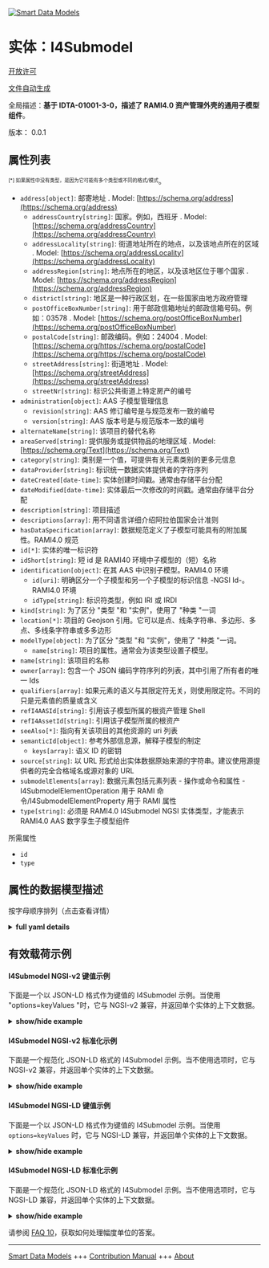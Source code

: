 <!-- 10-Header -->  
[![Smart Data Models](https://smartdatamodels.org/wp-content/uploads/2022/01/SmartDataModels_logo.png "Logo")](https://smartdatamodels.org)  
实体：I4Submodel  
=============<!-- /10-Header -->  
<!-- 15-License -->  
[开放许可](https://github.com/smart-data-models//dataModel.AAS/blob/master/I4Submodel/LICENSE.md)  
[文件自动生成](https://docs.google.com/presentation/d/e/2PACX-1vTs-Ng5dIAwkg91oTTUdt8ua7woBXhPnwavZ0FxgR8BsAI_Ek3C5q97Nd94HS8KhP-r_quD4H0fgyt3/pub?start=false&loop=false&delayms=3000#slide=id.gb715ace035_0_60)  
<!-- /15-License -->  
<!-- 20-Description -->  
全局描述：**基于 IDTA-01001-3-0，描述了 RAMI4.0 资产管理外壳的通用子模型组件**。  
版本： 0.0.1  
<!-- /20-Description -->  
<!-- 30-PropertiesList -->  

## 属性列表  

<sup><sub>[*] 如果属性中没有类型，是因为它可能有多个类型或不同的格式/模式</sub></sup>。  
- `address[object]`: 邮寄地址  . Model: [https://schema.org/address](https://schema.org/address)	- `addressCountry[string]`: 国家。例如，西班牙  . Model: [https://schema.org/addressCountry](https://schema.org/addressCountry)  
	- `addressLocality[string]`: 街道地址所在的地点，以及该地点所在的区域  . Model: [https://schema.org/addressLocality](https://schema.org/addressLocality)  
	- `addressRegion[string]`: 地点所在的地区，以及该地区位于哪个国家  . Model: [https://schema.org/addressRegion](https://schema.org/addressRegion)  
	- `district[string]`: 地区是一种行政区划，在一些国家由地方政府管理    
	- `postOfficeBoxNumber[string]`: 用于邮政信箱地址的邮政信箱号码。例如：03578  . Model: [https://schema.org/postOfficeBoxNumber](https://schema.org/postOfficeBoxNumber)  
	- `postalCode[string]`: 邮政编码。例如：24004  . Model: [https://schema.org/https://schema.org/postalCode](https://schema.org/https://schema.org/postalCode)  
	- `streetAddress[string]`: 街道地址  . Model: [https://schema.org/streetAddress](https://schema.org/streetAddress)  
	- `streetNr[string]`: 标识公共街道上特定房产的编号    
- `administration[object]`: AAS 子模型管理信息  	- `revision[string]`: AAS 修订编号是与规范发布一致的编号    
	- `version[string]`: AAS 版本号是与规范版本一致的编号    
- `alternateName[string]`: 该项目的替代名称  - `areaServed[string]`: 提供服务或提供物品的地理区域  . Model: [https://schema.org/Text](https://schema.org/Text)- `category[string]`: 类别是一个值，可提供有关元素类别的更多元信息  - `dataProvider[string]`: 标识统一数据实体提供者的字符序列  - `dateCreated[date-time]`: 实体创建时间戳。通常由存储平台分配  - `dateModified[date-time]`: 实体最后一次修改的时间戳。通常由存储平台分配  - `description[string]`: 项目描述  - `descriptions[array]`: 用不同语言详细介绍阿拉伯国家会计准则  - `hasDataSpecification[array]`: 数据规范定义了子模型可能具有的附加属性。RAMI4.0 规范  - `id[*]`: 实体的唯一标识符  - `idShort[string]`: 短 id 是 RAMI40 环境中子模型的（短）名称  - `identification[object]`: 在其 AAS 中识别子模型。RAMI4.0 环境  	- `id[uri]`: 明确区分一个子模型和另一个子模型的标识信息 -NGSI Id-。RAMI4.0 环境    
	- `idType[string]`: 标识符类型，例如 IRI 或 IRDI    
- `kind[string]`: 为了区分 "类型 "和 "实例"，使用了 "种类 "一词  - `location[*]`: 项目的 Geojson 引用。它可以是点、线条字符串、多边形、多点、多线条字符串或多多边形  - `modelType[object]`: 为了区分 "类型 "和 "实例"，使用了 "种类 "一词。  	- `name[string]`: 项目的属性。通常会为该类型设置子模型。    
- `name[string]`: 该项目的名称  - `owner[array]`: 包含一个 JSON 编码字符序列的列表，其中引用了所有者的唯一 Ids  - `qualifiers[array]`: 如果元素的语义与其限定符无关，则使用限定符。不同的只是元素值的质量或含义  - `refI4AASId[string]`: 引用该子模型所属的根资产管理 Shell  - `refI4AssetId[string]`: 引用该子模型所属的根资产  - `seeAlso[*]`: 指向有关该项目的其他资源的 uri 列表  - `semanticId[object]`: 参考外部信息源，解释子模型的制定  	- `keys[array]`: 语义 ID 的密钥    
- `source[string]`: 以 URL 形式给出实体数据原始来源的字符串。建议使用源提供者的完全合格域名或源对象的 URL  - `submodelElements[array]`: 数据元素包括元素列表 - 操作或命令和属性 - I4SubmodelElementOperation 用于 RAMI 命令/I4SubmodelElementProperty 用于 RAMI 属性  - `type[string]`: 必须是 RAMI4.0 I4Submodel NGSI 实体类型，才能表示 RAMI4.0 AAS 数字孪生子模型组件  <!-- /30-PropertiesList -->  
<!-- 35-RequiredProperties -->  
所需属性  
- `id`  - `type`  <!-- /35-RequiredProperties -->  
<!-- 40-NotesYaml -->  
<!-- /40-NotesYaml -->  
<!-- 50-DataModelHeader -->  
## 属性的数据模型描述  
按字母顺序排列（点击查看详情）  
<!-- /50-DataModelHeader -->  
<!-- 60-ModelYaml -->  
<details><summary><strong>full yaml details</strong></summary>    
```yaml  
I4Submodel:    
  description: 'Based on IDTA-01001-3-0, describes a generic submodel component of the RAMI4.0 Asset Administration Shell'    
  properties:    
    address:    
      description: The mailing address    
      properties:    
        addressCountry:    
          description: 'The country. For example, Spain'    
          type: string    
          x-ngsi:    
            model: https://schema.org/addressCountry    
            type: Property    
        addressLocality:    
          description: 'The locality in which the street address is, and which is in the region'    
          type: string    
          x-ngsi:    
            model: https://schema.org/addressLocality    
            type: Property    
        addressRegion:    
          description: 'The region in which the locality is, and which is in the country'    
          type: string    
          x-ngsi:    
            model: https://schema.org/addressRegion    
            type: Property    
        district:    
          description: 'A district is a type of administrative division that, in some countries, is managed by the local government'    
          type: string    
          x-ngsi:    
            type: Property    
        postOfficeBoxNumber:    
          description: 'The post office box number for PO box addresses. For example, 03578'    
          type: string    
          x-ngsi:    
            model: https://schema.org/postOfficeBoxNumber    
            type: Property    
        postalCode:    
          description: 'The postal code. For example, 24004'    
          type: string    
          x-ngsi:    
            model: https://schema.org/https://schema.org/postalCode    
            type: Property    
        streetAddress:    
          description: The street address    
          type: string    
          x-ngsi:    
            model: https://schema.org/streetAddress    
            type: Property    
        streetNr:    
          description: Number identifying a specific property on a public street    
          type: string    
          x-ngsi:    
            type: Property    
      type: object    
      x-ngsi:    
        model: https://schema.org/address    
        type: Property    
    administration:    
      description: AAS Submodel administration information    
      properties:    
        revision:    
          description: AAS Revision number is the number in line with release of specification    
          type: string    
          x-ngsi:    
            type: Property    
        version:    
          description: AAS Version number is the number in line with release of specification    
          type: string    
          x-ngsi:    
            type: Property    
      type: object    
      x-ngsi:    
        type: Property    
    alternateName:    
      description: An alternative name for this item    
      type: string    
      x-ngsi:    
        type: Property    
    areaServed:    
      description: The geographic area where a service or offered item is provided    
      type: string    
      x-ngsi:    
        model: https://schema.org/Text    
        type: Property    
    category:    
      description: The category is a value that gives further meta information w.r.t. to the class of the element    
      type: string    
      x-ngsi:    
        type: Property    
    dataProvider:    
      description: A sequence of characters identifying the provider of the harmonised data entity    
      type: string    
      x-ngsi:    
        type: Property    
    dateCreated:    
      description: Entity creation timestamp. This will usually be allocated by the storage platform    
      format: date-time    
      type: string    
      x-ngsi:    
        type: Property    
    dateModified:    
      description: Timestamp of the last modification of the entity. This will usually be allocated by the storage platform    
      format: date-time    
      type: string    
      x-ngsi:    
        type: Property    
    description:    
      description: A description of this item    
      type: string    
      x-ngsi:    
        type: Property    
    descriptions:    
      description: For adding detailed knowledge about the AAS in different languages    
      items:    
        properties:    
          language:    
            description: Substring identifying the language. Acronym according to ISO 639-1    
            type: string    
            x-ngsi:    
              type: Property    
          text:    
            description: The Description text is filled here    
            type: string    
            x-ngsi:    
              type: Property    
        type: object    
      type: array    
      x-ngsi:    
        type: Property    
    hasDataSpecification:    
      description: Data specification defines the additional attributes a Submodel may have. RAMI4.0 specification    
      items:    
        properties:    
          type:    
            description: 'Link, url or description of the specified data'    
            type: string    
            x-ngsi:    
              type: Property    
        type: object    
      type: array    
      x-ngsi:    
        type: Property    
    id:    
      anyOf:    
        - description: Identifier format of any NGSI entity    
          maxLength: 256    
          minLength: 1    
          pattern: ^[\w\-\.\{\}\$\+\*\[\]`|~^@!,:\\]+$    
          type: string    
          x-ngsi:    
            type: Property    
        - description: Identifier format of any NGSI entity    
          format: uri    
          type: string    
          x-ngsi:    
            type: Property    
      description: Unique identifier of the entity    
      x-ngsi:    
        type: Property    
    idShort:    
      description: short id is the (short) name of the Submodel within RAMI40 environment    
      type: string    
      x-ngsi:    
        type: Property    
    identification:    
      description: Identification of the Submodel within its AAS. RAMI4.0 environment    
      properties:    
        id:    
          description: 'Identity information that unambiguously distinguishes one Submodel from another one -NGSI Id-. RAMI4.0 environment '    
          format: uri    
          type: string    
          x-ngsi:    
            type: Property    
        idType:    
          description: 'Type of the Identifier, eg.IRI or IRDI'    
          type: string    
          x-ngsi:    
            type: Property    
      type: object    
      x-ngsi:    
        type: Property    
    kind:    
      description: 'For the distinction of ''type'' and ''instance'', the term ''kind'' is used'    
      type: string    
      x-ngsi:    
        type: Property    
    location:    
      description: 'Geojson reference to the item. It can be Point, LineString, Polygon, MultiPoint, MultiLineString or MultiPolygon'    
      oneOf:    
        - description: Geojson reference to the item. Point    
          properties:    
            bbox:    
              items:    
                type: number    
              minItems: 4    
              type: array    
            coordinates:    
              items:    
                type: number    
              minItems: 2    
              type: array    
            type:    
              enum:    
                - Point    
              type: string    
          required:    
            - type    
            - coordinates    
          title: GeoJSON Point    
          type: object    
          x-ngsi:    
            type: GeoProperty    
        - description: Geojson reference to the item. LineString    
          properties:    
            bbox:    
              items:    
                type: number    
              minItems: 4    
              type: array    
            coordinates:    
              items:    
                items:    
                  type: number    
                minItems: 2    
                type: array    
              minItems: 2    
              type: array    
            type:    
              enum:    
                - LineString    
              type: string    
          required:    
            - type    
            - coordinates    
          title: GeoJSON LineString    
          type: object    
          x-ngsi:    
            type: GeoProperty    
        - description: Geojson reference to the item. Polygon    
          properties:    
            bbox:    
              items:    
                type: number    
              minItems: 4    
              type: array    
            coordinates:    
              items:    
                items:    
                  items:    
                    type: number    
                  minItems: 2    
                  type: array    
                minItems: 4    
                type: array    
              type: array    
            type:    
              enum:    
                - Polygon    
              type: string    
          required:    
            - type    
            - coordinates    
          title: GeoJSON Polygon    
          type: object    
          x-ngsi:    
            type: GeoProperty    
        - description: Geojson reference to the item. MultiPoint    
          properties:    
            bbox:    
              items:    
                type: number    
              minItems: 4    
              type: array    
            coordinates:    
              items:    
                items:    
                  type: number    
                minItems: 2    
                type: array    
              type: array    
            type:    
              enum:    
                - MultiPoint    
              type: string    
          required:    
            - type    
            - coordinates    
          title: GeoJSON MultiPoint    
          type: object    
          x-ngsi:    
            type: GeoProperty    
        - description: Geojson reference to the item. MultiLineString    
          properties:    
            bbox:    
              items:    
                type: number    
              minItems: 4    
              type: array    
            coordinates:    
              items:    
                items:    
                  items:    
                    type: number    
                  minItems: 2    
                  type: array    
                minItems: 2    
                type: array    
              type: array    
            type:    
              enum:    
                - MultiLineString    
              type: string    
          required:    
            - type    
            - coordinates    
          title: GeoJSON MultiLineString    
          type: object    
          x-ngsi:    
            type: GeoProperty    
        - description: Geojson reference to the item. MultiLineString    
          properties:    
            bbox:    
              items:    
                type: number    
              minItems: 4    
              type: array    
            coordinates:    
              items:    
                items:    
                  items:    
                    items:    
                      type: number    
                    minItems: 2    
                    type: array    
                  minItems: 4    
                  type: array    
                type: array    
              type: array    
            type:    
              enum:    
                - MultiPolygon    
              type: string    
          required:    
            - type    
            - coordinates    
          title: GeoJSON MultiPolygon    
          type: object    
          x-ngsi:    
            type: GeoProperty    
      x-ngsi:    
        type: GeoProperty    
    modelType:    
      description: 'For the distinction of ''type'' and ''instance'', the term ''kind'' is used.'    
      properties:    
        name:    
          description: Property of the item. Usually Submodel is set for this type.    
          type: string    
          x-ngsi:    
            type: Property    
      type: object    
      x-ngsi:    
        type: Property    
    name:    
      description: The name of this item    
      type: string    
      x-ngsi:    
        type: Property    
    owner:    
      description: A List containing a JSON encoded sequence of characters referencing the unique Ids of the owner(s)    
      items:    
        anyOf:    
          - description: Identifier format of any NGSI entity    
            maxLength: 256    
            minLength: 1    
            pattern: ^[\w\-\.\{\}\$\+\*\[\]`|~^@!,:\\]+$    
            type: string    
            x-ngsi:    
              type: Property    
          - description: Identifier format of any NGSI entity    
            format: uri    
            type: string    
            x-ngsi:    
              type: Property    
        description: Unique identifier of the entity    
        x-ngsi:    
          type: Property    
      type: array    
      x-ngsi:    
        type: Property    
    qualifiers:    
      description: Qualifiers are used if the semantics of the element is the same independent of its qualifiers. It is only the quality or the meaning of the value for the element that differs    
      items:    
        properties:    
          type:    
            description: 'Link, url or description of the qualifier'    
            type: string    
            x-ngsi:    
              type: Property    
        type: object    
      type: array    
      x-ngsi:    
        type: Property    
    refI4AASId:    
      description: References the root Asset Administration Shell which this Submodel belongs to    
      type: string    
      x-ngsi:    
        type: Relationship    
    refI4AssetId:    
      description: References the root Asset which this Submodel belongs to    
      type: string    
      x-ngsi:    
        type: Relationship    
    seeAlso:    
      description: list of uri pointing to additional resources about the item    
      oneOf:    
        - items:    
            format: uri    
            type: string    
          minItems: 1    
          type: array    
        - format: uri    
          type: string    
      x-ngsi:    
        type: Property    
    semanticId:    
      description: 'It refer to an external information source, which explains the formulation of the submodel'    
      properties:    
        keys:    
          description: Keys for the Semantic ID    
          items:    
            description: Every Semantic ID element    
            type: string    
            x-ngsi:    
              type: Property    
          type: array    
          x-ngsi:    
            type: Property    
      type: object    
      x-ngsi:    
        type: Property    
    source:    
      description: 'A sequence of characters giving the original source of the entity data as a URL. Recommended to be the fully qualified domain name of the source provider, or the URL to the source object'    
      type: string    
      x-ngsi:    
        type: Property    
    submodelElements:    
      description: Data element which includes the list of Elements -Operations or Commands AND Properties- I4SubmodelElementOperation for RAMI commands / I4SubmodelElementProperty for RAMI Properties    
      items:    
        description: Link to the RAMI40 element -I4SubmodelElementOperation or I4SubmodelElementProperty- that maps the Command/Property of the RAMI Submodel    
        properties:    
          category:    
            description: The category is a value that gives further meta information w.r.t. to the class of the element    
            type: string    
            x-ngsi:    
              type: Property    
          idShort:    
            description: short id is the (short) name of the Submodel within RAMI40 environment    
            type: string    
            x-ngsi:    
              type: Property    
          modelType:    
            properties:    
              name:    
                description: Property of the item. Name of the model type    
                type: string    
                x-ngsi:    
                  type: Property    
            type: object    
          refI4SubmodelElement:    
            description: Link to the NGSI entity -I4SubmodelElementOperation or I4SubmodelElementProperty- that maps the Command/Property of the Submodel    
            type: string    
            x-ngsi:    
              type: Property    
        type: object    
        x-ngsi:    
          type: Property    
      type: array    
      x-ngsi:    
        type: Property    
    type:    
      description: It has to be RAMI4.0 I4Submodel NGSI Entity type to represent a RAMI4.0 AAS Digital Twin Submodel component    
      enum:    
        - I4Submodel    
      type: string    
      x-ngsi:    
        type: Property    
  required:    
    - id    
    - type    
  type: object    
  x-derived-from: https://industrialdigitaltwin.org/en/wp-content/uploads/sites/2/2023/04/IDTA-01001-3-0_SpecificationAssetAdministrationShell_Part1_Metamodel.pdf    
  x-disclaimer: 'Redistribution and use in source and binary forms, with or without modification, are permitted  provided that the license conditions are met. Copyleft (c) 2024 Contributors to Smart Data Models Program'    
  x-license-url: https://github.com/smart-data-models/dataModel.AAS/blob/master/I4Submodel/LICENSE.md    
  x-model-schema: https://smart-data-models.github.io/dataModel.AAS/I4Submodel/schema.json    
  x-model-tags: Corosect    
  x-version: 0.0.1    
```  
</details>    
<!-- /60-ModelYaml -->  
<!-- 70-MiddleNotes -->  
<!-- /70-MiddleNotes -->  
<!-- 80-Examples -->  
## 有效载荷示例  
#### I4Submodel NGSI-v2 键值示例  
下面是一个以 JSON-LD 格式作为键值的 I4Submodel 示例。当使用 "options=keyValues "时，它与 NGSI-v2 兼容，并返回单个实体的上下文数据。  
<details><summary><strong>show/hide example</strong></summary>    
```json  
{  
  "id": "urn:ngsi-v2:RAMI40:I4Submodel:TechnicalData:AASMRobotVI",  
  "type": "I4Submodel",  
  "administration": {  
    "version": "1.0",  
    "revision": ""  
  },  
  "category": "CONSTANT",  
  "descriptions": [  
    {  
      "language": "en",  
      "text": "Contains technical data related to ICrate"  
    }  
  ],  
  "hasDataSpecification": [],  
  "idShort": "TechnicalData",  
  "identification": {  
    "idType": "IRI",  
    "id": "urn:ngsi-v2:RAMI40:I4Submodel:TechnicalData:AASMRobotVI"  
  },  
  "kind": "Instance",  
  "modelType": {  
    "name": "Submodel"  
  },  
  "qualifiers": [],  
  "refI4AASId": "urn:ngsi-v2:RAMI40:I4AAS:MRobotVI:AASMRobotVI",  
  "refI4AssetId": "urn:ngsi-v2:RAMI40:I4Asset:MRobotVI:AASMRobotVI",  
  "semanticId": {  
    "keys": []  
  },  
  "submodelElements": [  
    {  
      "refI4SubmodelElement": "urn:ngsi-v2:RAMI40:I4SubmodelElementProperty:TechnicalData:MRobotTaskConfigured:AASMRobotVI",  
      "idShort": "MRobotTaskConfigured",  
      "category": "PARAMETER",  
      "modelType": {  
        "name": "Property"  
      }  
    },  
    {  
      "refI4SubmodelElement": "urn:ngsi-v2:RAMI40:I4SubmodelElementProperty:TechnicalData:MRobotMovementStatusConfigured:AASMRobotVI",  
      "idShort": "MRobotMovementStatusConfigured",  
      "category": "PARAMETER",  
      "modelType": {  
        "name": "Property"  
      }  
    },  
    {  
      "refI4SubmodelElement": "urn:ngsi-v2:RAMI40:I4SubmodelElementProperty:TechnicalData:StatusConfigured:AASMRobotVI",  
      "idShort": "StatusConfigured",  
      "category": "PARAMETER",  
      "modelType": {  
        "name": "Property"  
      }  
    },  
    {  
      "refI4SubmodelElement": "urn:ngsi-v2:RAMI40:I4SubmodelElementProperty:TechnicalData:TaskStatusConfigured:AASMRobotVI",  
      "idShort": "TaskStatusConfigured",  
      "category": "PARAMETER",  
      "modelType": {  
        "name": "Property"  
      }  
    },  
    {  
      "refI4SubmodelElement": "urn:ngsi-v2:RAMI40:I4SubmodelElementProperty:TechnicalData:VIConfiguredInspectionType:AASMRobotVI",  
      "idShort": "VIConfiguredInspectionType",  
      "category": "PARAMETER",  
      "modelType": {  
        "name": "Property"  
      }  
    },  
    {  
      "refI4SubmodelElement": "urn:ngsi-v2:RAMI40:I4SubmodelElementProperty:TechnicalData:VIConfiguredFarmType:AASMRobotVI",  
      "idShort": "VIConfiguredFarmType",  
      "category": "PARAMETER",  
      "modelType": {  
        "name": "Property"  
      }  
    },  
    {  
      "refI4SubmodelElement": "urn:ngsi-v2:RAMI40:I4SubmodelElementProperty:TechnicalData:VIConfiguredDOL:AASMRobotVI",  
      "idShort": "VIConfiguredDOL",  
      "category": "PARAMETER",  
      "modelType": {  
        "name": "Property"  
      }  
    }  
  ]  
}  
```  
</details>  
#### I4Submodel NGSI-v2 标准化示例  
下面是一个规范化 JSON-LD 格式的 I4Submodel 示例。当不使用选项时，它与 NGSI-v2 兼容，并返回单个实体的上下文数据。  
<details><summary><strong>show/hide example</strong></summary>    
```json  
{  
  "id": "urn:ngsi-v2:RAMI40:I4Submodel:TechnicalData:AASMRobotVI",  
  "type": "I4Submodel",  
  "administration": {  
    "type": "StructuredValue",  
    "value": {  
      "version": "1.0",  
      "revision": ""  
    }  
  },  
  "category": {  
    "type": "Text",  
    "value": "CONSTANT"  
  },  
  "descriptions": {  
    "type": "StructuredValue",  
    "value": [  
      {  
        "language": "en",  
        "text": "Contains technical data related to ICrate"  
      }  
    ]  
  },  
  "hasDataSpecification": {  
    "type": "StructuredValue",  
    "value": []  
  },  
  "idShort": {  
    "type": "Text",  
    "value": "TechnicalData"  
  },  
  "identification": {  
    "type": "StructuredValue",  
    "value": {  
      "idType": "IRI",  
      "id": "urn:ngsi-v2:RAMI40:I4Submodel:TechnicalData:AASMRobotVI"  
    }  
  },  
  "kind": {  
    "type": "Text",  
    "value": "Instance"  
  },  
  "modelType": {  
    "type": "StructuredValue",  
    "value": {  
      "name": "Submodel"  
    }  
  },  
  "qualifiers": {  
    "type": "StructuredValue",  
    "value": []  
  },  
  "refI4AASId": {  
    "type": "Text",  
    "value": "urn:ngsi-v2:RAMI40:I4AAS:MRobotVI:AASMRobotVI"  
  },  
  "refI4AssetId": {  
    "type": "Text",  
    "value": "urn:ngsi-v2:RAMI40:I4Asset:MRobotVI:AASMRobotVI"  
  },  
  "semanticId": {  
    "type": "StructuredValue",  
    "value": {  
      "keys": []  
    }  
  },  
  "submodelElements": {  
    "type": "StructuredValue",  
    "value": [  
      {  
        "refI4SubmodelElement": "urn:ngsi-v2:RAMI40:I4SubmodelElementProperty:TechnicalData:MRobotTaskConfigured:AASMRobotVI",  
        "idShort": "MRobotTaskConfigured",  
        "category": "PARAMETER",  
        "modelType": {  
          "name": "Property"  
        }  
      },  
      {  
        "refI4SubmodelElement": "urn:ngsi-v2:RAMI40:I4SubmodelElementProperty:TechnicalData:MRobotMovementStatusConfigured:AASMRobotVI",  
        "idShort": "MRobotMovementStatusConfigured",  
        "category": "PARAMETER",  
        "modelType": {  
          "name": "Property"  
        }  
      },  
      {  
        "refI4SubmodelElement": "urn:ngsi-v2:RAMI40:I4SubmodelElementProperty:TechnicalData:StatusConfigured:AASMRobotVI",  
        "idShort": "StatusConfigured",  
        "category": "PARAMETER",  
        "modelType": {  
          "name": "Property"  
        }  
      },  
      {  
        "refI4SubmodelElement": "urn:ngsi-v2:RAMI40:I4SubmodelElementProperty:TechnicalData:TaskStatusConfigured:AASMRobotVI",  
        "idShort": "TaskStatusConfigured",  
        "category": "PARAMETER",  
        "modelType": {  
          "name": "Property"  
        }  
      },  
      {  
        "refI4SubmodelElement": "urn:ngsi-v2:RAMI40:I4SubmodelElementProperty:TechnicalData:VIConfiguredInspectionType:AASMRobotVI",  
        "idShort": "VIConfiguredInspectionType",  
        "category": "PARAMETER",  
        "modelType": {  
          "name": "Property"  
        }  
      },  
      {  
        "refI4SubmodelElement": "urn:ngsi-v2:RAMI40:I4SubmodelElementProperty:TechnicalData:VIConfiguredFarmType:AASMRobotVI",  
        "idShort": "VIConfiguredFarmType",  
        "category": "PARAMETER",  
        "modelType": {  
          "name": "Property"  
        }  
      },  
      {  
        "refI4SubmodelElement": "urn:ngsi-v2:RAMI40:I4SubmodelElementProperty:TechnicalData:VIConfiguredDOL:AASMRobotVI",  
        "idShort": "VIConfiguredDOL",  
        "category": "PARAMETER",  
        "modelType": {  
          "name": "Property"  
        }  
      }  
    ]  
  }  
}  
```  
</details>  
#### I4Submodel NGSI-LD 键值示例  
下面是一个以 JSON-LD 格式作为键值的 I4Submodel 示例。当使用 `options=keyValues` 时，它与 NGSI-LD 兼容，并返回单个实体的上下文数据。  
<details><summary><strong>show/hide example</strong></summary>    
```json  
{  
  "id": "urn:ngsi-v2:RAMI40:I4Submodel:TechnicalData:AASMRobotVI",  
  "type": "I4Submodel",  
  "administration": {  
    "version": "1.0",  
    "revision": ""  
  },  
  "category": "CONSTANT",  
  "descriptions": [  
    {  
      "language": "en",  
      "text": "Contains technical data related to ICrate"  
    }  
  ],  
  "hasDataSpecification": [],  
  "idShort": "TechnicalData",  
  "identification": {  
    "idType": "IRI",  
    "id": "urn:ngsi-v2:RAMI40:I4Submodel:TechnicalData:AASMRobotVI"  
  },  
  "kind": "Instance",  
  "modelType": {  
    "name": "Submodel"  
  },  
  "qualifiers": [],  
  "refI4AASId": "urn:ngsi-v2:RAMI40:I4AAS:MRobotVI:AASMRobotVI",  
  "refI4AssetId": "urn:ngsi-v2:RAMI40:I4Asset:MRobotVI:AASMRobotVI",  
  "semanticId": {  
    "keys": []  
  },  
  "submodelElements": [  
    {  
      "refI4SubmodelElement": "urn:ngsi-v2:RAMI40:I4SubmodelElementProperty:TechnicalData:MRobotTaskConfigured:AASMRobotVI",  
      "idShort": "MRobotTaskConfigured",  
      "category": "PARAMETER",  
      "modelType": {  
        "name": "Property"  
      }  
    },  
    {  
      "refI4SubmodelElement": "urn:ngsi-v2:RAMI40:I4SubmodelElementProperty:TechnicalData:MRobotMovementStatusConfigured:AASMRobotVI",  
      "idShort": "MRobotMovementStatusConfigured",  
      "category": "PARAMETER",  
      "modelType": {  
        "name": "Property"  
      }  
    },  
    {  
      "refI4SubmodelElement": "urn:ngsi-v2:RAMI40:I4SubmodelElementProperty:TechnicalData:StatusConfigured:AASMRobotVI",  
      "idShort": "StatusConfigured",  
      "category": "PARAMETER",  
      "modelType": {  
        "name": "Property"  
      }  
    },  
    {  
      "refI4SubmodelElement": "urn:ngsi-v2:RAMI40:I4SubmodelElementProperty:TechnicalData:TaskStatusConfigured:AASMRobotVI",  
      "idShort": "TaskStatusConfigured",  
      "category": "PARAMETER",  
      "modelType": {  
        "name": "Property"  
      }  
    },  
    {  
      "refI4SubmodelElement": "urn:ngsi-v2:RAMI40:I4SubmodelElementProperty:TechnicalData:VIConfiguredInspectionType:AASMRobotVI",  
      "idShort": "VIConfiguredInspectionType",  
      "category": "PARAMETER",  
      "modelType": {  
        "name": "Property"  
      }  
    },  
    {  
      "refI4SubmodelElement": "urn:ngsi-v2:RAMI40:I4SubmodelElementProperty:TechnicalData:VIConfiguredFarmType:AASMRobotVI",  
      "idShort": "VIConfiguredFarmType",  
      "category": "PARAMETER",  
      "modelType": {  
        "name": "Property"  
      }  
    },  
    {  
      "refI4SubmodelElement": "urn:ngsi-v2:RAMI40:I4SubmodelElementProperty:TechnicalData:VIConfiguredDOL:AASMRobotVI",  
      "idShort": "VIConfiguredDOL",  
      "category": "PARAMETER",  
      "modelType": {  
        "name": "Property"  
      }  
    }  
  ],  
  "@context": [  
    "https://raw.githubusercontent.com/smart-data-models/dataModel.AAS/master/context.jsonld"  
  ]  
}  
```  
</details>  
#### I4Submodel NGSI-LD 标准化示例  
下面是一个规范化 JSON-LD 格式的 I4Submodel 示例。当不使用选项时，它与 NGSI-LD 兼容，并返回单个实体的上下文数据。  
<details><summary><strong>show/hide example</strong></summary>    
```json  
{  
  "id": "urn:ngsi-v2:RAMI40:I4Submodel:TechnicalData:AASMRobotVI",  
  "type": "I4Submodel",  
  "administration": {  
    "type": "Property",  
    "value": {  
      "version": "1.0",  
      "revision": ""  
    }  
  },  
  "category": {  
    "type": "Property",  
    "value": "CONSTANT"  
  },  
  "descriptions": {  
    "type": "Property",  
    "value": [  
      {  
        "language": "en",  
        "text": "Contains technical data related to ICrate"  
      }  
    ]  
  },  
  "hasDataSpecification": {  
    "type": "Property",  
    "value": []  
  },  
  "idShort": {  
    "type": "Property",  
    "value": "TechnicalData"  
  },  
  "identification": {  
    "type": "Property",  
    "value": {  
      "idType": "IRI",  
      "id": "urn:ngsi-v2:RAMI40:I4Submodel:TechnicalData:AASMRobotVI"  
    }  
  },  
  "kind": {  
    "type": "Property",  
    "value": "Instance"  
  },  
  "modelType": {  
    "type": "Property",  
    "value": {  
      "name": "Submodel"  
    }  
  },  
  "qualifiers": {  
    "type": "Property",  
    "value": []  
  },  
  "refI4AASId": {  
    "type": "Property",  
    "value": "urn:ngsi-v2:RAMI40:I4AAS:MRobotVI:AASMRobotVI"  
  },  
  "refI4AssetId": {  
    "type": "Property",  
    "value": "urn:ngsi-v2:RAMI40:I4Asset:MRobotVI:AASMRobotVI"  
  },  
  "semanticId": {  
    "type": "Property",  
    "value": {  
      "keys": []  
    }  
  },  
  "submodelElements": {  
    "type": "Property",  
    "value": [  
      {  
        "refI4SubmodelElement": "urn:ngsi-v2:RAMI40:I4SubmodelElementProperty:TechnicalData:MRobotTaskConfigured:AASMRobotVI",  
        "idShort": "MRobotTaskConfigured",  
        "category": "PARAMETER",  
        "modelType": {  
          "name": "Property"  
        }  
      },  
      {  
        "refI4SubmodelElement": "urn:ngsi-v2:RAMI40:I4SubmodelElementProperty:TechnicalData:MRobotMovementStatusConfigured:AASMRobotVI",  
        "idShort": "MRobotMovementStatusConfigured",  
        "category": "PARAMETER",  
        "modelType": {  
          "name": "Property"  
        }  
      },  
      {  
        "refI4SubmodelElement": "urn:ngsi-v2:RAMI40:I4SubmodelElementProperty:TechnicalData:StatusConfigured:AASMRobotVI",  
        "idShort": "StatusConfigured",  
        "category": "PARAMETER",  
        "modelType": {  
          "name": "Property"  
        }  
      },  
      {  
        "refI4SubmodelElement": "urn:ngsi-v2:RAMI40:I4SubmodelElementProperty:TechnicalData:TaskStatusConfigured:AASMRobotVI",  
        "idShort": "TaskStatusConfigured",  
        "category": "PARAMETER",  
        "modelType": {  
          "name": "Property"  
        }  
      },  
      {  
        "refI4SubmodelElement": "urn:ngsi-v2:RAMI40:I4SubmodelElementProperty:TechnicalData:VIConfiguredInspectionType:AASMRobotVI",  
        "idShort": "VIConfiguredInspectionType",  
        "category": "PARAMETER",  
        "modelType": {  
          "name": "Property"  
        }  
      },  
      {  
        "refI4SubmodelElement": "urn:ngsi-v2:RAMI40:I4SubmodelElementProperty:TechnicalData:VIConfiguredFarmType:AASMRobotVI",  
        "idShort": "VIConfiguredFarmType",  
        "category": "PARAMETER",  
        "modelType": {  
          "name": "Property"  
        }  
      },  
      {  
        "refI4SubmodelElement": "urn:ngsi-v2:RAMI40:I4SubmodelElementProperty:TechnicalData:VIConfiguredDOL:AASMRobotVI",  
        "idShort": "VIConfiguredDOL",  
        "category": "PARAMETER",  
        "modelType": {  
          "name": "Property"  
        }  
      }  
    ]  
  },  
  "@context": [  
    "https://raw.githubusercontent.com/smart-data-models/dataModel.AAS/master/context.jsonld"  
  ]  
}  
```  
</details><!-- /80-Examples -->  
<!-- 90-FooterNotes -->  
<!-- /90-FooterNotes -->  
<!-- 95-Units -->  
请参阅 [FAQ 10](https://smartdatamodels.org/index.php/faqs/)，获取如何处理幅度单位的答案。  
<!-- /95-Units -->  
<!-- 97-LastFooter -->  
---  
[Smart Data Models](https://smartdatamodels.org) +++ [Contribution Manual](https://bit.ly/contribution_manual) +++ [About](https://bit.ly/Introduction_SDM)<!-- /97-LastFooter -->  
